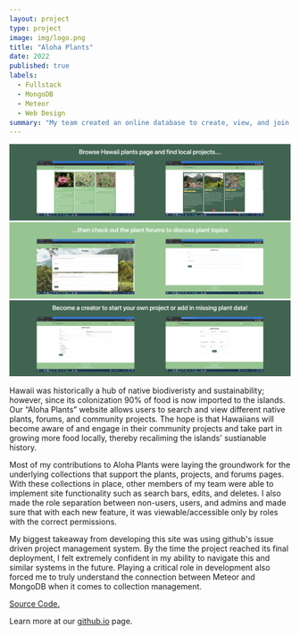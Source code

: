 ```yaml
---
layout: project
type: project
image: img/logo.png
title: "Aloha Plants"
date: 2022
published: true
labels:
  - Fullstack
  - MongoDB
  - Meteor
  - Web Design
summary: "My team created an online database to create, view, and join projects in Hawaii that are geared towards restoring Hawaiian native agriculture."
---
```



<div class="text-center p-4">
    <img width="800px" src="../img/Browse.png" class="img-thumbnail" >
</div>
<div class="text-center p-4">
    <img width="800px" src="../img/Forums.png" class="img-thumbnail" >
</div>
<div class="text-center p-4">
    <img width="800px" src="../img/create.png" class="img-thumbnail" >
</div>

Hawaii was historically a hub of native biodiveristy and sustainability; however, since its colonization 90% of food is now imported to the islands. Our “Aloha Plants” website allows users to search and view different native plants, forums, and community projects. The hope is that Hawaiians will become aware of and engage in their community projects and take part in growing more food locally, thereby recaliming the islands' sustianable history.

Most of my contributions to Aloha Plants were laying the groundwork for the underlying collections that support the plants, projects, and forums pages. With these collections in place, other members of my team were able to implement site functionality such as search bars, edits, and deletes. I also made the role separation between non-users, users, and admins and made sure that with each new feature, it was viewable/accessible only by roles with the correct permissions.

My biggest takeaway from developing this site was using github's issue driven project management system. By the time the project reached its final deployment, I felt extremely confident in my ability to navigate this and similar systems in the future. Playing a critical role in development also forced me to truly understand the connection between Meteor and MongoDB when it comes to collection management.

[Source Code.](https://github.com/tech-for-a-greener-hawaii/aloha-plants)

Learn more at our [github.io](https://tech-for-a-greener-hawaii.github.io/) page.
